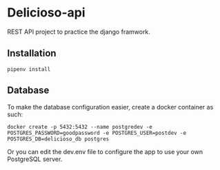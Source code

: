 # Delicioso-api
REST API project to practice the django framwork.

## Installation
```
pipenv install
```

## Database
To make the database configuration easier, create a docker container as such:
```
docker create -p 5432:5432 --name postgredev -e POSTGRES_PASSWORD=goodpassword -e POSTGRES_USER=postdev -e POSTGRES_DB=delicioso_db postgres
```

Or you can edit the dev.env file to configure the app to use your own PostgreSQL server.
